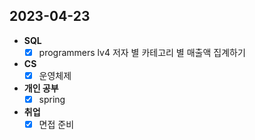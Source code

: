 ## 2023-04-23

+ **SQL**
  + [x] programmers lv4 저자 별 카테고리 별 매출액 집계하기

+ **CS**
  + [x] 운영체제

+ **개인 공부**
  + [x] spring

+ **취업**
  + [x] 면접 준비
